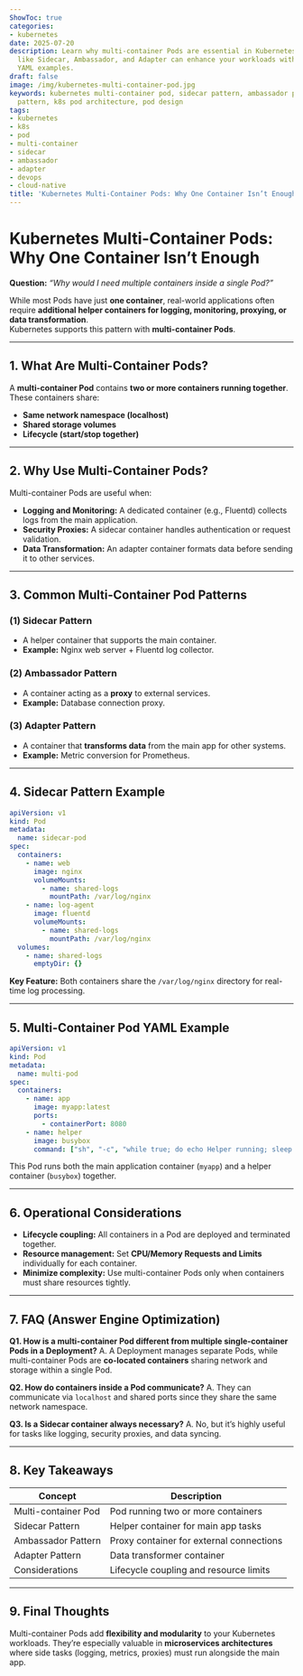 ```yaml
---
ShowToc: true
categories:
- kubernetes
date: 2025-07-20
description: Learn why multi-container Pods are essential in Kubernetes and how patterns
  like Sidecar, Ambassador, and Adapter can enhance your workloads with practical
  YAML examples.
draft: false
image: /img/kubernetes-multi-container-pod.jpg
keywords: kubernetes multi-container pod, sidecar pattern, ambassador pattern, adapter
  pattern, k8s pod architecture, pod design
tags:
- kubernetes
- k8s
- pod
- multi-container
- sidecar
- ambassador
- adapter
- devops
- cloud-native
title: 'Kubernetes Multi-Container Pods: Why One Container Isn’t Enough'
---
```


# Kubernetes Multi-Container Pods: Why One Container Isn’t Enough

**Question:** *“Why would I need multiple containers inside a single Pod?”*

While most Pods have just **one container**, real-world applications often require **additional helper containers for logging, monitoring, proxying, or data transformation**.  
Kubernetes supports this pattern with **multi-container Pods**.

---

## 1. What Are Multi-Container Pods?

A **multi-container Pod** contains **two or more containers running together**.  
These containers share:

- **Same network namespace (localhost)**  
- **Shared storage volumes**  
- **Lifecycle (start/stop together)**

---

## 2. Why Use Multi-Container Pods?

Multi-container Pods are useful when:

- **Logging and Monitoring:** A dedicated container (e.g., Fluentd) collects logs from the main application.
- **Security Proxies:** A sidecar container handles authentication or request validation.
- **Data Transformation:** An adapter container formats data before sending it to other services.

---

## 3. Common Multi-Container Pod Patterns

### (1) Sidecar Pattern
- A helper container that supports the main container.
- **Example:** Nginx web server + Fluentd log collector.

### (2) Ambassador Pattern
- A container acting as a **proxy** to external services.
- **Example:** Database connection proxy.

### (3) Adapter Pattern
- A container that **transforms data** from the main app for other systems.
- **Example:** Metric conversion for Prometheus.

---

## 4. Sidecar Pattern Example

```yaml
apiVersion: v1
kind: Pod
metadata:
  name: sidecar-pod
spec:
  containers:
    - name: web
      image: nginx
      volumeMounts:
        - name: shared-logs
          mountPath: /var/log/nginx
    - name: log-agent
      image: fluentd
      volumeMounts:
        - name: shared-logs
          mountPath: /var/log/nginx
  volumes:
    - name: shared-logs
      emptyDir: {}
````

**Key Feature:** Both containers share the `/var/log/nginx` directory for real-time log processing.

---

## 5. Multi-Container Pod YAML Example

```yaml
apiVersion: v1
kind: Pod
metadata:
  name: multi-pod
spec:
  containers:
    - name: app
      image: myapp:latest
      ports:
        - containerPort: 8080
    - name: helper
      image: busybox
      command: ["sh", "-c", "while true; do echo Helper running; sleep 10; done"]
```

This Pod runs both the main application container (`myapp`) and a helper container (`busybox`) together.

---

## 6. Operational Considerations

* **Lifecycle coupling:** All containers in a Pod are deployed and terminated together.
* **Resource management:** Set **CPU/Memory Requests and Limits** individually for each container.
* **Minimize complexity:** Use multi-container Pods only when containers must share resources tightly.

---

## 7. FAQ (Answer Engine Optimization)

**Q1. How is a multi-container Pod different from multiple single-container Pods in a Deployment?**
A. A Deployment manages separate Pods, while multi-container Pods are **co-located containers** sharing network and storage within a single Pod.

**Q2. How do containers inside a Pod communicate?**
A. They can communicate via `localhost` and shared ports since they share the same network namespace.

**Q3. Is a Sidecar container always necessary?**
A. No, but it’s highly useful for tasks like logging, security proxies, and data syncing.

---

## 8. Key Takeaways

| Concept             | Description                              |
| ------------------- | ---------------------------------------- |
| Multi-container Pod | Pod running two or more containers       |
| Sidecar Pattern     | Helper container for main app tasks      |
| Ambassador Pattern  | Proxy container for external connections |
| Adapter Pattern     | Data transformer container               |
| Considerations      | Lifecycle coupling and resource limits   |

---

## 9. Final Thoughts

Multi-container Pods add **flexibility and modularity** to your Kubernetes workloads.
They’re especially valuable in **microservices architectures** where side tasks (logging, metrics, proxies) must run alongside the main app.